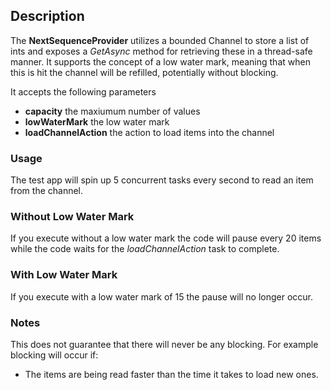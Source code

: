 ## Description
The **NextSequenceProvider** utilizes a bounded Channel to store a list of ints and exposes a *GetAsync* method for retrieving these in a thread-safe manner.
It supports the concept of a low water mark, meaning that when this is hit the channel will be refilled, potentially without blocking.

It accepts the following parameters

- **capacity** the maxiumum number of values
- **lowWaterMark** the low water mark
- **loadChannelAction** the action to load items into the channel

### Usage 

The test app will spin up 5 concurrent tasks every second to read an item from the channel.

### Without Low Water Mark 
If you execute without a low water mark the code will pause every 20 items while the code waits for the *loadChannelAction* task to complete.

### With Low Water Mark 
If you execute with a low water mark of 15 the pause will no longer occur.

### Notes
This does not guarantee that there will never be any blocking. 
For example blocking will occur if:
- The items are being read faster than the time it takes to load new ones.


